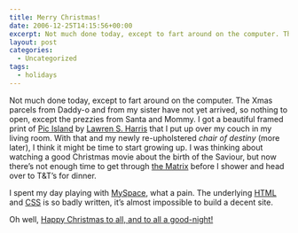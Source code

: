 ```yaml
---
title: Merry Christmas!
date: 2006-12-25T14:15:56+00:00
excerpt: Not much done today, except to fart around on the computer. The Xmas parcels from Daddy-o and from my sister have not
layout: post
categories:
  - Uncategorized
tags:
  - holidays
---
```

Not much done today, except to fart around on the computer. The Xmas parcels from Daddy-o and from my sister have not yet arrived, so nothing to open, except the prezzies from Santa and Mommy. I got a beautiful framed print of [Pic Island](http://cybermuse.beaux-arts.ca/cybermuse/search/artwork_e.jsp?mkey=8476) by [Lawren S. Harris](http://cybermuse.beaux-arts.ca/cybermuse/search/artist_e.jsp?iartistid=2326) that I put up over my couch in my living room. With that and my newly re-upholstered _chair of destiny_ (more later), I think it might be time to start growing up. I was thinking about watching a good Christmas movie about the birth of the Saviour, but now there&#8217;s not enough time to get through [the Matrix](http://thematrix101.com/) before I shower and head over to T&T&#8217;s for dinner.

I spent my day playing with [MySpace](http://www.myspace.com/bigmccracker), what a pain. The underlying [HTML](http://www.w3.org/TR/1998/REC-html40-19980424/) and [CSS](http://www.w3.org/TR/CSS21/) is so badly written, it&#8217;s almost impossible to build a decent site.

Oh well, [Happy Christmas to all, and to all a good-night!](http://www.christmas-tree.com/stories/nightbeforechristmas.html)